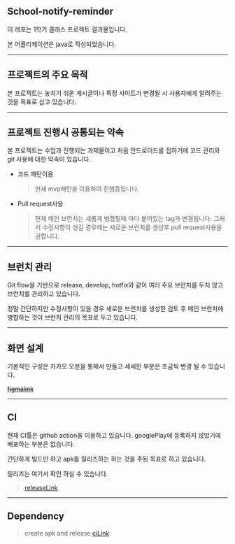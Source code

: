 ## School-notify-reminder

이 레포는 1학기 클래스 프로젝트 결과물입니다.

본 어플리케이션은 java로 작성되었습니다.

---

## 프로젝트의 주요 목적

본 프로젝트는 놓치기 쉬운 게시글이나 특정 사이트가 변경될 시 사용자에게 알려주는 것을 목표로 삼고 있습니다.

---

## 프로젝트 진행시 공통되는 약속

본 프로젝트는 수업과 진행되는 과제물이고 처음 안드로이드를 접하기에 코드 관리와 git 사용에 대한 약속이 있습니다.

- 코드 패턴이용

  > 현재 mvp패턴을 이용하여 진행중입니다.


- Pull request사용
  > 현제 메인 브런치는 새롭게 병합될때 마다 붙어있는 tag가 변경됩니다. 그래서 수정사항이 생길 경우에는 새로운 브런치를 생성후 pull request사용을 권합니다.

---

## 브런치 관리

Git flow을 기반으로 release, develop, hotfix와 같이 여러 주요 브런치를 두지 않고 브런치를 관리하고 있습니다.

정말 간단하지만 수정사항이 있을 경우 새로운 브런치를 생성한 검토 후 메인 브런치에 병합하는 것이 브런치 관리의 목표로 두고 있습니다.

---

## 화면 설계

기본적인 구성은 카카오 오븐을 통해서 만들고 세세한 부분은 조금씩 변경 될 수 있습니다.

<del>[figmalink]</del>

---

## CI

현재 CI툴은 github action을 이용하고 있습니다. googlePlay에 등록하지 않았기에 배포하는 부분은 없습니다.

간단하게 빌드만 하고 apk를 릴리즈하는 하는 것을 주된 목표로 하고 있습니다.

릴리즈는 여기서 확인 하실 수 있습니다.

> [releaseLink]

---

## Dependency

> create apk and release [ciLink]

[releaselink]: https://github.com/aglide100/school-notify-reminder/releases
[figmalink]: https://www.figma.com/file/GLhBBLaehuzTEQfwNh9zG8/class-project?node-id=0%3A1
[cilink]: https://github.com/ShaunLWM/action-release-debugapk
